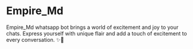 # Empire_Md
Empire_Md whatsapp bot brings a world of excitement and joy to your chats. Express yourself with unique flair and add a touch of excitement to every conversation. ✨🤖
